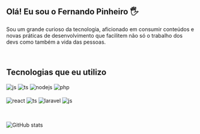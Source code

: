 ## Olá! Eu sou o Fernando Pinheiro 🖐️

Sou um grande curioso da tecnologia, aficionado em consumir conteúdos e novas práticas de desenvolvimento que facilitem não só o trabalho dos devs como também a vida das pessoas.

<br/>

## Tecnologias que eu utilizo

<div style="display: inline_block">
  <img align="center" alt="js" src="https://img.shields.io/badge/JavaScript-F7DF1E?style=for-the-badge&logo=javascript&logoColor=black" />
  <img align="center" alt="ts" src="https://img.shields.io/badge/TypeScript-007ACC?style=for-the-badge&logo=typescript&logoColor=white" />
  <img align="center" alt="nodejs" src="https://img.shields.io/badge/Node.js-43853D?style=for-the-badge&logo=node.js&logoColor=white" />
  <img align="center" alt="php" src="https://img.shields.io/badge/Php-777bb3?style=for-the-badge&logo=php&logoColor=white" />
</div>
<br/>
<div style="display: inline_block">
  <img align="center" alt="react" src="https://img.shields.io/badge/React-20232A?style=for-the-badge&logo=react&logoColor=61DAFB" />
  <img align="center" alt="ts" src="https://img.shields.io/badge/NestJS-d5214a?style=for-the-badge&logo=nestjs&logoColor=white" />
  <img align="center" alt="laravel" src="https://img.shields.io/badge/Laravel-e4392c?style=for-the-badge&logo=laravel&logoColor=white" />
  <img align="center" alt="js" src="https://img.shields.io/badge/Docker-FFFFFF?style=for-the-badge&logo=docker&logoColor=2392e6" />
</div>
<br/>
<br/>

![GitHub stats](https://github-readme-stats.vercel.app/api?username=fernandoigor&show_icons=true&theme=dracula&count_private=true)
